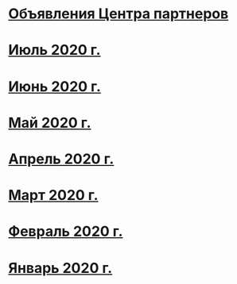 # [Объявления Центра партнеров](index.md)
# [Июль 2020 г.](2020-july.md)
# [Июнь 2020 г.](2020-june.md)
# [Май 2020 г.](2020-may.md)
# [Апрель 2020 г.](2020-april.md)
# [Март 2020 г.](2020-march.md)
# [Февраль 2020 г.](2020-february.md)
# [Январь 2020 г.](2020-january.md)
